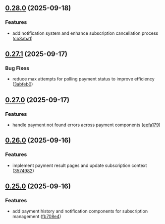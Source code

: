 ## [0.28.0](https://github.com/ghorbani-mohammad/React-Job-AI-Assistant/compare/v0.27.1...v0.28.0) (2025-09-18)


### Features

* add notification system and enhance subscription cancellation process ([cb3aba1](https://github.com/ghorbani-mohammad/React-Job-AI-Assistant/commit/cb3aba1bfc896c2c1c07308857609e8061cc48a3))

## [0.27.1](https://github.com/ghorbani-mohammad/React-Job-AI-Assistant/compare/v0.27.0...v0.27.1) (2025-09-17)


### Bug Fixes

* reduce max attempts for polling payment status to improve efficiency ([3abfeb0](https://github.com/ghorbani-mohammad/React-Job-AI-Assistant/commit/3abfeb069665b5c5fbb62191e8b0f5353a1451e0))

## [0.27.0](https://github.com/ghorbani-mohammad/React-Job-AI-Assistant/compare/v0.26.0...v0.27.0) (2025-09-17)


### Features

* handle payment not found errors across payment components ([eefa179](https://github.com/ghorbani-mohammad/React-Job-AI-Assistant/commit/eefa179bcce28f56c5e44f160012575ab09f1dd7))

## [0.26.0](https://github.com/ghorbani-mohammad/React-Job-AI-Assistant/compare/v0.25.0...v0.26.0) (2025-09-16)


### Features

* implement payment result pages and update subscription context ([3574982](https://github.com/ghorbani-mohammad/React-Job-AI-Assistant/commit/35749827dbc5f3a4d439d996cd3e75c059dd4d96))

## [0.25.0](https://github.com/ghorbani-mohammad/React-Job-AI-Assistant/compare/v0.24.0...v0.25.0) (2025-09-16)


### Features

* add payment history and notification components for subscription management ([fb708e4](https://github.com/ghorbani-mohammad/React-Job-AI-Assistant/commit/fb708e4878fe1bc941e620e33c6a91fdc6010746))

